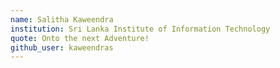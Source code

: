 ```yaml
---
name: Salitha Kaweendra
institution: Sri Lanka Institute of Information Technology
quote: Onto the next Adventure!
github_user: kaweendras
---
```

